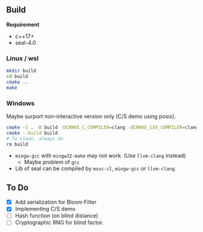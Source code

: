 

## Build

**Requirement**
- c++17+
- seal-4.0

### Linux / wsl
```bash
mkdir build
cd build 
cmake ..
make
```


### Windows
Maybe surport non-interactive version only (C/S demo using posix).

```bash
cmake -S . -B build -DCMAKE_C_COMPILER=clang -DCMAKE_CXX_COMPILER=clang++
cmake --build build
# To clean, always do
rm build
```

- `mingw-gcc` with `mingw32-make` may not work. (Use `llvm-clang` instead)
  - Maybe problem of `gcc` 
- Lib of seal can be compiled by `msvc-cl`, `mingw-gcc` or `llvm-clang`. 

## To Do
- [x] Add serialization for Bloom Filter
- [x] Implementing C/S demo 
- [ ] Hash function (on blind distance)
- [ ] Cryptographic RNG for blind factor.
